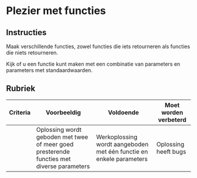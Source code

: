 # Plezier met functies

## Instructies

Maak verschillende functies, zowel functies die iets retourneren als functies die niets retourneren.

Kijk of u een functie kunt maken met een combinatie van parameters en parameters met standaardwaarden.

## Rubriek

| Criteria | Voorbeeldig                                                                              | Voldoende                                                         | Moet worden verbeterd |
| -------- | -------------------------------------------------------------------------------------- | ---------------------------------------------------------------- | ----------------- |
|          | Oplossing wordt geboden met twee of meer goed presterende functies met diverse parameters | Werkoplossing wordt aangeboden met één functie en enkele parameters | Oplossing heeft bugs |